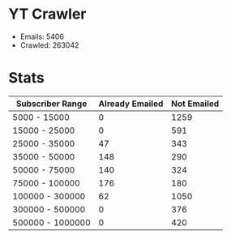 # YT Crawler
- Emails: 5406
- Crawled: 263042

# Stats
| Subscriber Range  | Already Emailed | Not Emailed |
|-------|-------|-------|
| 5000 - 15000 | 0 | 1259 |
| 15000 - 25000 | 0 | 591 |
| 25000 - 35000 | 47 | 343 |
| 35000 - 50000 | 148 | 290 |
| 50000 - 75000 | 140 | 324 |
| 75000 - 100000 | 176 | 180 |
| 100000 - 300000 | 62 | 1050 |
| 300000 - 500000 | 0 | 376 |
| 500000 - 1000000 | 0 | 420 |
